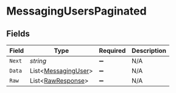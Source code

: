 # MessagingUsersPaginated


## Fields

| Field                                                           | Type                                                            | Required                                                        | Description                                                     |
| --------------------------------------------------------------- | --------------------------------------------------------------- | --------------------------------------------------------------- | --------------------------------------------------------------- |
| `Next`                                                          | *string*                                                        | :heavy_minus_sign:                                              | N/A                                                             |
| `Data`                                                          | List<[MessagingUser](../../Models/Components/MessagingUser.md)> | :heavy_minus_sign:                                              | N/A                                                             |
| `Raw`                                                           | List<[RawResponse](../../Models/Components/RawResponse.md)>     | :heavy_minus_sign:                                              | N/A                                                             |